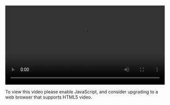 <video controls="" style="width: 100%; display: block;"><source src="http://o86bpj665.bkt.clouddn.com/http-with-peter/15-https.mp4" type="video/mp4"><p>To view this video please enable JavaScript, and consider upgrading to a web browser that supports HTML5 video.</p></video>
